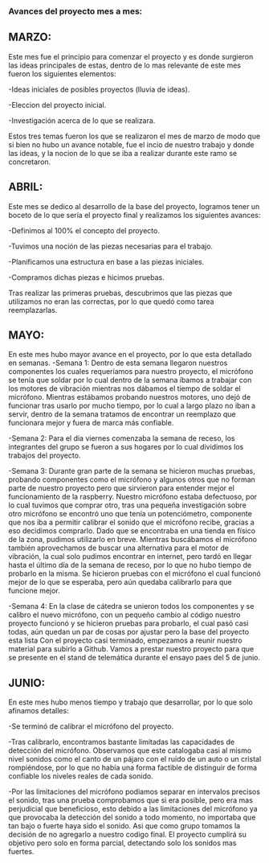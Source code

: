 ### Avances del proyecto mes a mes:


## MARZO:
Este mes fue el principio para comenzar el proyecto y es donde surgieron las ideas principales de estas, dentro de lo mas relevante de este mes fueron los siguientes elementos: 

-Ideas iniciales de posibles proyectos (lluvia de ideas). 

-Eleccion del proyecto inicial.

-Investigación acerca de lo que se realizara.

Estos tres temas fueron los que se realizaron el mes de marzo de modo que si bien no hubo un avance notable, fue el incio de nuestro trabajo y donde las ideas, y la nocion de lo que se iba a realizar durante este ramo se concretaron.

## ABRIL:
Este mes se dedico al desarrollo de la base del proyecto, logramos tener un boceto de lo que sería el proyecto final y realizamos los siguientes avances:

-Definimos al  100% el concepto del proyecto.

-Tuvimos una noción de las piezas necesarias para el trabajo.

-Planificamos una estructura en base a las piezas iniciales.

-Compramos dichas piezas e hicimos pruebas.

Tras realizar las primeras pruebas, descubrimos que las piezas que utilizamos no eran las correctas, por lo que quedó como tarea reemplazarlas.

## MAYO:
En este mes hubo mayor avance en el proyecto, por lo que esta detallado en semanas.
-Semana 1:
Dentro de esta semana llegaron nuestros componentes los cuales requeríamos para nuestro proyecto, el micrófono se tenía que soldar por lo cual dentro de la semana íbamos a trabajar con los motores de vibración mientras nos dábamos el tiempo de soldar el micrófono.
Mientras estábamos probando nuestros motores, uno dejó de funcionar tras usarlo por mucho tiempo, por lo cual a largo plazo no iban a servir, dentro de la semana tratamos de encontrar un reemplazo que funcionara mejor y fuera de marca más confiable.

-Semana 2:
Para el dia viernes comenzaba la semana de receso, los integrantes del grupo se fueron a sus hogares por lo cual dividimos los trabajos del proyecto.

-Semana 3:
Durante gran parte de la semana se hicieron muchas pruebas, probando componentes como el micrófono y algunos otros que no forman parte de nuestro proyecto pero que sirvieron para entender mejor el funcionamiento de la raspberry.
Nuestro micrófono estaba defectuoso, por lo cual tuvimos que comprar otro, tras una pequeña investigación sobre otro micrófono se encontró uno que tenía un potenciómetro, componente que nos iba a permitir calibrar el sonido que el micrófono recibe, gracias a eso decidimos comprarlo. Dado que se encontraba en una tienda en físico de la zona, pudimos utilizarlo en breve.
Mientras buscábamos el micrófono también aprovechamos de buscar una alternativa para el motor de vibración, la cual solo pudimos encontrar en internet, pero tardó en llegar hasta el último día de la semana de receso, por lo que no hubo tiempo de probarlo en la misma.
Se hicieron pruebas con el micrófono el cual funcionó mejor de lo que se esperaba, pero aún quedaba calibrarlo para que funcione mejor.

-Semana 4:
En la clase de cátedra se unieron todos los componentes y se calibro el nuevo micrófono, con un pequeño cambio al código nuestro proyecto funcionó y se hicieron pruebas para probarlo, el cual pasó casi todas, aún quedan un par de cosas por ajustar pero la base del proyecto esta lista
Con el proyecto casi terminado, empezamos a reunir nuestro material para subirlo a Github.
Vamos a prestar nuestro proyecto para que se presente en el stand de telemática durante el ensayo paes del 5 de junio.


## JUNIO:
En este mes hubo menos tiempo y trabajo que desarrollar, por lo que solo afinamos detalles:

-Se terminó de calibrar el micrófono del proyecto.
  
-Tras calibrarlo, encontramos bastante limitadas las capacidades de detección del micrófono. Observamos que este catalogaba casi al mismo nivel sonidos como el canto de un pájaro con el ruido de un auto o un cristal rompiéndose, por lo que no había una forma factible de distinguir de forma confiable los niveles reales de cada sonido.

-Por las limitaciones del micrófono podiamos separar en intervalos precisos el sonido, tras una prueba comprobamos que si era posible, pero era mas perjudicial que beneficioso, esto debido a las limitaciones del micrófono ya que provocaba la detección del sonido a todo momento, no importaba que tan bajo o fuerte haya sido el sonido. Asi que como grupo tomamos la decisión de no agregarlo a nuestro codigo final. El proyecto cumplirá su objetivo pero solo en forma parcial, detectando solo los sonidos mas fuertes.


